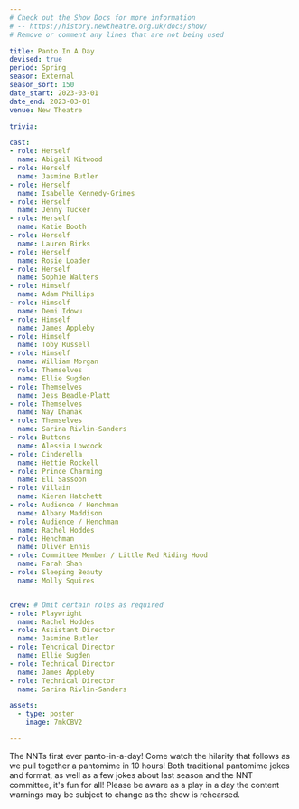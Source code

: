 ```yaml
---
# Check out the Show Docs for more information
# -- https://history.newtheatre.org.uk/docs/show/
# Remove or comment any lines that are not being used

title: Panto In A Day
devised: true
period: Spring
season: External
season_sort: 150
date_start: 2023-03-01
date_end: 2023-03-01
venue: New Theatre

trivia:

cast:
- role: Herself
  name: Abigail Kitwood
- role: Herself
  name: Jasmine Butler
- role: Herself
  name: Isabelle Kennedy-Grimes
- role: Herself
  name: Jenny Tucker
- role: Herself
  name: Katie Booth
- role: Herself
  name: Lauren Birks
- role: Herself
  name: Rosie Loader
- role: Herself
  name: Sophie Walters
- role: Himself
  name: Adam Phillips
- role: Himself
  name: Demi Idowu
- role: Himself
  name: James Appleby
- role: Himself
  name: Toby Russell
- role: Himself
  name: William Morgan
- role: Themselves
  name: Ellie Sugden
- role: Themselves
  name: Jess Beadle-Platt
- role: Themselves
  name: Nay Dhanak
- role: Themselves
  name: Sarina Rivlin-Sanders
- role: Buttons
  name: Alessia Lowcock
- role: Cinderella
  name: Hettie Rockell
- role: Prince Charming
  name: Eli Sassoon
- role: Villain
  name: Kieran Hatchett
- role: Audience / Henchman
  name: Albany Maddison
- role: Audience / Henchman
  name: Rachel Hoddes
- role: Henchman
  name: Oliver Ennis
- role: Committee Member / Little Red Riding Hood
  name: Farah Shah
- role: Sleeping Beauty
  name: Molly Squires


crew: # Omit certain roles as required
- role: Playwright
  name: Rachel Hoddes
- role: Assistant Director 
  name: Jasmine Butler
- role: Tehcnical Director
  name: Ellie Sugden
- role: Technical Director
  name: James Appleby
- role: Technical Director 
  name: Sarina Rivlin-Sanders

assets:
  - type: poster
    image: 7mkCBV2

---
```


The NNTs first ever panto-in-a-day! Come watch the hilarity that follows as we pull together a pantomime in 10 hours! Both traditional pantomime jokes and format, as well as a few jokes about last season and the NNT committee, it's fun for all!
Please be aware as a play in a day the content warnings may be subject to change as the show is rehearsed.

